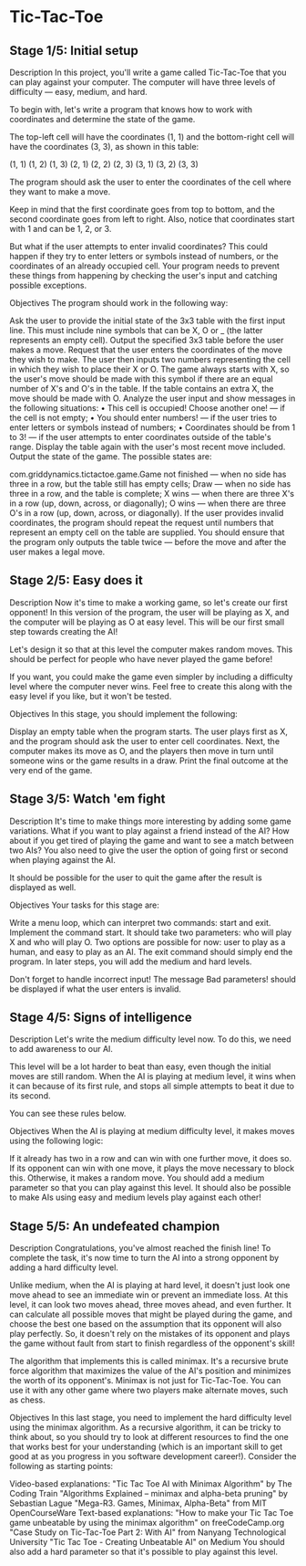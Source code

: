 # Tic-Tac-Toe

## Stage 1/5: Initial setup
Description
In this project, you'll write a game called Tic-Tac-Toe that you can play against your computer. The computer will have three levels of difficulty — easy, medium, and hard.

To begin with, let's write a program that knows how to work with coordinates and determine the state of the game.

The top-left cell will have the coordinates (1, 1) and the bottom-right cell will have the coordinates (3, 3), as shown in this table:

(1, 1) (1, 2) (1, 3)
(2, 1) (2, 2) (2, 3)
(3, 1) (3, 2) (3, 3)

The program should ask the user to enter the coordinates of the cell where they want to make a move.

Keep in mind that the first coordinate goes from top to bottom, and the second coordinate goes from left to right. Also, notice that coordinates start with 1 and can be 1, 2, or 3.

But what if the user attempts to enter invalid coordinates? This could happen if they try to enter letters or symbols instead of numbers, or the coordinates of an already occupied cell. Your program needs to prevent these things from happening by checking the user's input and catching possible exceptions.

Objectives
The program should work in the following way:

Ask the user to provide the initial state of the 3x3 table with the first input line. This must include nine symbols that can be X, O or _ (the latter represents an empty cell).
Output the specified 3x3 table before the user makes a move.
Request that the user enters the coordinates of the move they wish to make.
The user then inputs two numbers representing the cell in which they wish to place their X or O. The game always starts with X, so the user's move should be made with this symbol if there are an equal number of X's and O's in the table. If the table contains an extra X, the move should be made with O.
Analyze the user input and show messages in the following situations:
• This cell is occupied! Choose another one! — if the cell is not empty;
• You should enter numbers! — if the user tries to enter letters or symbols instead of numbers;
• Coordinates should be from 1 to 3! — if the user attempts to enter coordinates outside of the table's range.
Display the table again with the user's most recent move included.
Output the state of the game.
The possible states are:

com.griddynamics.tictactoe.game.Game not finished — when no side has three in a row, but the table still has empty cells;
Draw — when no side has three in a row, and the table is complete;
X wins — when there are three X's in a row (up, down, across, or diagonally);
O wins — when there are three O's in a row (up, down, across, or diagonally).
If the user provides invalid coordinates, the program should repeat the request until numbers that represent an empty cell on the table are supplied. You should ensure that the program only outputs the table twice — before the move and after the user makes a legal move.

## Stage 2/5: Easy does it
Description
Now it's time to make a working game, so let's create our first opponent! In this version of the program, the user will be playing as X, and the computer will be playing as O at easy level. This will be our first small step towards creating the AI!

Let's design it so that at this level the computer makes random moves. This should be perfect for people who have never played the game before!

If you want, you could make the game even simpler by including a difficulty level where the computer never wins. Feel free to create this along with the easy level if you like, but it won't be tested.

Objectives
In this stage, you should implement the following:

Display an empty table when the program starts.
The user plays first as X, and the program should ask the user to enter cell coordinates.
Next, the computer makes its move as O, and the players then move in turn until someone wins or the game results in a draw.
Print the final outcome at the very end of the game.

## Stage 3/5: Watch 'em fight
Description
It's time to make things more interesting by adding some game variations. What if you want to play against a friend instead of the AI? How about if you get tired of playing the game and want to see a match between two AIs? You also need to give the user the option of going first or second when playing against the AI.

It should be possible for the user to quit the game after the result is displayed as well.

Objectives
Your tasks for this stage are:

Write a menu loop, which can interpret two commands: start and exit.
Implement the command start. It should take two parameters: who will play X and who will play O. Two options are possible for now: user to play as a human, and easy to play as an AI.
The exit command should simply end the program.
In later steps, you will add the medium and hard levels.

Don't forget to handle incorrect input! The message Bad parameters! should be displayed if what the user enters is invalid.

## Stage 4/5: Signs of intelligence
Description
Let's write the medium difficulty level now. To do this, we need to add awareness to our AI.

This level will be a lot harder to beat than easy, even though the initial moves are still random. When the AI is playing at medium level, it wins when it can because of its first rule, and stops all simple attempts to beat it due to its second.

You can see these rules below.

Objectives
When the AI is playing at medium difficulty level, it makes moves using the following logic:

If it already has two in a row and can win with one further move, it does so.
If its opponent can win with one move, it plays the move necessary to block this.
Otherwise, it makes a random move.
You should add a medium parameter so that you can play against this level. It should also be possible to make AIs using easy and medium levels play against each other!

## Stage 5/5: An undefeated champion
Description
Congratulations, you've almost reached the finish line! To complete the task, it's now time to turn the AI into a strong opponent by adding a hard difficulty level.

Unlike medium, when the AI is playing at hard level, it doesn't just look one move ahead to see an immediate win or prevent an immediate loss. At this level, it can look two moves ahead, three moves ahead, and even further. It can calculate all possible moves that might be played during the game, and choose the best one based on the assumption that its opponent will also play perfectly. So, it doesn't rely on the mistakes of its opponent and plays the game without fault from start to finish regardless of the opponent's skill!

The algorithm that implements this is called minimax. It's a recursive brute force algorithm that maximizes the value of the AI's position and minimizes the worth of its opponent's. Minimax is not just for Tic-Tac-Toe. You can use it with any other game where two players make alternate moves, such as chess.

Objectives
In this last stage, you need to implement the hard difficulty level using the minimax algorithm. As a recursive algorithm, it can be tricky to think about, so you should try to look at different resources to find the one that works best for your understanding (which is an important skill to get good at as you progress in you software development career!). Consider the following as starting points:

Video-based explanations:
"Tic Tac Toe AI with Minimax Algorithm" by The Coding Train
"Algorithms Explained – minimax and alpha-beta pruning" by Sebastian Lague
"Mega-R3. Games, Minimax, Alpha-Beta" from MIT OpenCourseWare
Text-based explanations:
"How to make your Tic Tac Toe game unbeatable by using the minimax algorithm" on freeCodeCamp.org
"Case Study on Tic-Tac-Toe Part 2: With AI" from Nanyang Technological University
"Tic Tac Toe - Creating Unbeatable AI" on Medium
You should also add a hard parameter so that it's possible to play against this level.
